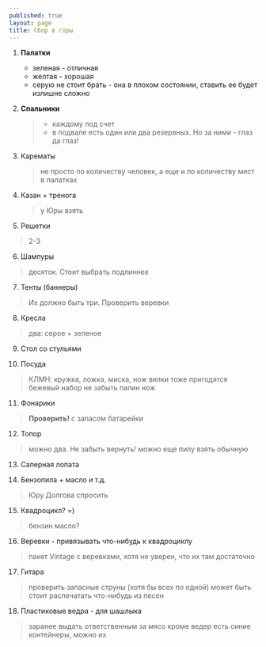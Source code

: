 ```yaml
---
published: true
layout: page
title: Сбор в горы
---
```


1. **Палатки**
   * зеленая - отличная
   * желтая - хорошая
   * серую не стоит брать - она в плохом состоянии, ставить ее будет излишне сложно


2. **Спальники**
   > 
   > * каждому под счет
   > * в подвале есть один или два резервных. Но за ними - глаз да глаз!


3. Карематы

   > не просто по количеству человек, а еще и по количеству мест в палатках

4. Казан + тренога

   > у Юры взять

5. Решетки
> 2-3

6. Шампуры
> десяток. Стоит выбрать подлиннее

7. Тенты (баннеры)
> Их должно быть три. Проверить веревки

8. Кресла
> два: серое + зеленое

9. Стол со стульями

10. Посуда
> КЛМН: кружка, ложка, миска, нож
> вилки тоже пригодятся
> бежевый набор
> не забыть папин нож

11. Фонарики
> **Проверить!**
> с запасом
> батарейки

12. Топор
> можно два. Не забыть вернуть!
> можно еще пилу взять обычную

13. Саперная лопата

14. Бензопила + масло и т.д.
> Юру Долгова спросить

15. Квадроцикл? =)
> бензин
> масло?

16. Веревки - привязывать что-нибудь к квадроциклу
> пакет Vintage с веревками, хотя не уверен, что их там достаточно

17. Гитара
> проверить запасные струны (хотя бы всех по одной)
> может быть стоит распечатать что-нибудь из песен

18. Пластиковые ведра - для шашлыка
> заранее выдать ответственным за мясо
> кроме ведер есть синие контейнеры, можно их
